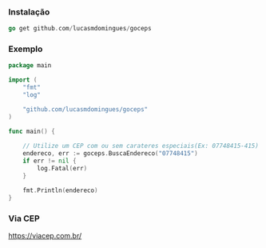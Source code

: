 ### Instalação

```go
go get github.com/lucasmdomingues/goceps
```

### Exemplo

```go
package main

import (
	"fmt"
	"log"

	"github.com/lucasmdomingues/goceps"
)

func main() {
	
	// Utilize um CEP com ou sem carateres especiais(Ex: 07748415-415)
	endereco, err := goceps.BuscaEndereco("07748415")
	if err != nil {
		log.Fatal(err)
	}

	fmt.Println(endereco)
}
```
### Via CEP
https://viacep.com.br/

